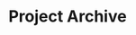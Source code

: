 ---
page_title: "Project Archive"
layout: "archive"
title: "Project Archive"
featured: [
  ["Send Silas a Note", "/messages"],
  ["Test How Much you Know Silas", "/quiz"],
  ["Academic Schedule", "/academic_schedule"],
  ["Kepler Eccentric Magazine (I'm in 3!)", "https://kepler.education/eccentric/"],
  ["Easter Egg Challenge", "/easter_egg_challenge"]
]
---
